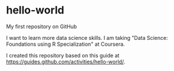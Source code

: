 # hello-world
My first repository on GitHub

I want to learn more data science skills. I am taking "Data Science: Foundations using R Specialization" at Coursera. 

I created this repository based on this guide at https://guides.github.com/activities/hello-world/.
